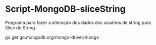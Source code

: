 # Script-MongoDB-sliceString
Programa para fazer a alteração dos dados dos usuários de string para Slice de String.


go get go.mongodb.org/mongo-driver/mongo